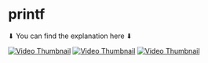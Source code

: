 # printf

⬇︎ You can find the explanation here ⬇︎

[![Video Thumbnail](https://img.youtube.com/vi/kM-DOhKR080/hqdefault.jpg)](https://youtu.be/kM-DOhKR080)
[![Video Thumbnail](https://img.youtube.com/vi/7Cpqc6I9E9M/hqdefault.jpg)](https://youtu.be/7Cpqc6I9E9M)
[![Video Thumbnail](https://img.youtube.com/vi/WPiZ9rZBllk/hqdefault.jpg)](https://youtu.be/WPiZ9rZBllk)

